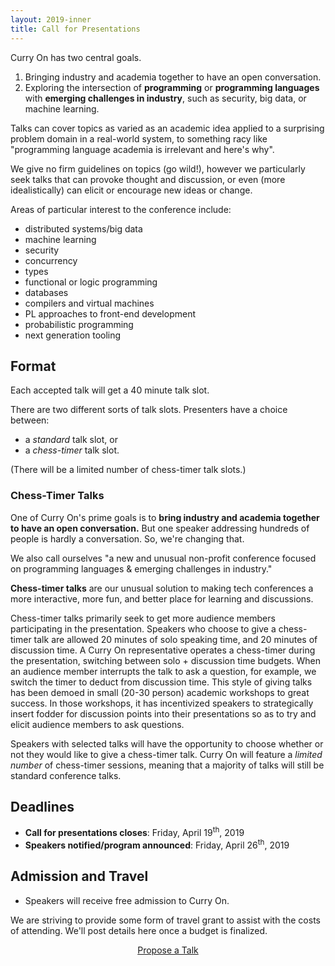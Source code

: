 ```yaml
---
layout: 2019-inner
title: Call for Presentations
---
```


Curry On has two central goals.

1. Bringing industry and academia together to have an open conversation.
2. Exploring the intersection of <b><span class="green">programming</span></b> or <b><span class="green">programming languages</span></b> with <b><span class="green">emerging challenges in industry</span></b>, such as security, big data, or machine learning.

Talks can cover topics as varied as an academic idea applied to a surprising
problem domain in a real-world system, to something racy like "programming
language academia is irrelevant and here's why".

We give no firm guidelines on topics (go wild!), however we particularly seek
talks that can provoke thought and discussion, or even (more idealistically)
can elicit or encourage new ideas or change.

Areas of particular interest to the conference include:

- distributed systems/big data
- machine learning
- security
- concurrency
- types
- functional or logic programming
- databases
- compilers and virtual machines
- PL approaches to front-end development
- probabilistic programming
- next generation tooling

## Format

Each accepted talk will get a 40 minute talk slot.

There are two different sorts of talk slots. Presenters have a choice between:

- a _standard_ talk slot, or
- a _chess-timer_ talk slot.

(There will be a limited number of chess-timer talk slots.)

<div class="orange-box">

<h3 id="chesstimer_talks">Chess-Timer Talks</h3>

<p>One of Curry On's prime goals is to <b>bring industry and academia together
to have an open conversation.</b> But one speaker addressing hundreds of people
is hardly a conversation. So, we're changing that.</p>

<p>We also call ourselves "a new and unusual non-profit conference focused on
programming languages & emerging challenges in industry."</p>

<p><b>Chess-timer talks</b> are our unusual solution to making tech conferences a
more interactive, more fun, and better place for learning and discussions.</p>

<p>Chess-timer talks primarily seek to get more audience members participating in
the presentation. Speakers who choose to give a chess-timer talk are allowed
20 minutes of solo speaking time, and 20 minutes of discussion time. A Curry
On representative operates a chess-timer during the presentation, switching
between solo + discussion time budgets. When an audience member interrupts the
talk to ask a question, for example, we switch the timer to deduct from
discussion time. This style of giving talks has been demoed in small (20-30
person) academic workshops to great success. In those workshops, it has
incentivized speakers to strategically insert fodder for discussion points
into their presentations so as to try and elicit audience members to ask
questions.</p>

<p>Speakers with selected talks will have the opportunity to choose whether or
not they would like to give a chess-timer talk. Curry On will feature a
<i>limited number</i> of chess-timer sessions, meaning that a majority of talks
will still be standard conference talks.</p>

</div>

## Deadlines

- **<span class="white">Call for presentations closes</span>**: Friday, April 19<sup>th</sup>, 2019
- **<span class="white">Speakers notified/program announced</span>**: Friday, April 26<sup>th</sup>, 2019

<!-- </del>, Monday, April 24<sup>th</sup>, 2019 -->

## Admission and Travel

- Speakers will receive free admission to Curry On.

We are striving to provide some form of travel grant to assist with the costs
of attending. We'll post details here once a budget is finalized.


<center><a href="http://bit.ly/curry-on-2019-cfp" class="btn btn-outline-inverse btn-lg">Propose a Talk</a></center>


<div class="pad-bottom"></div>
